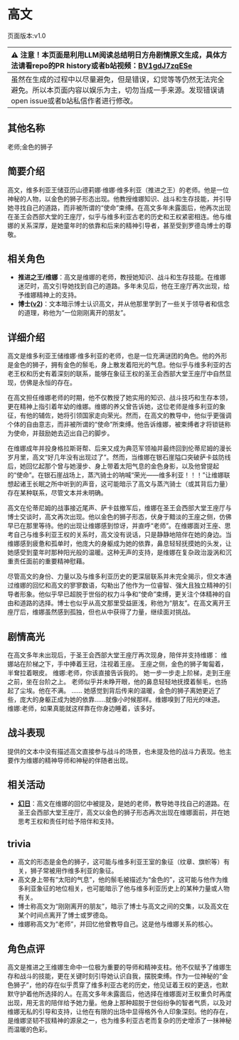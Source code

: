 # 高文
页面版本:v1.0
 

| :warning: 注意！本页面是利用LLM阅读总结明日方舟剧情原文生成，具体方法请看repo的PR history或者b站视频：[BV1gdJ7zqESe](https://www.bilibili.com/video/BV1gdJ7zqESe/)         |
|:----------------------------|
| 虽然在生成的过程中以尽量避免，但是错误，幻觉等等仍然无法完全避免。所以本页面内容以娱乐为主，切勿当成一手来源。发现错误请open issue或者b站私信作者进行修改。|



## 其他名称
老师;金色的狮子
## 简要介绍
高文，维多利亚王储亚历山德莉娜·维娜·维多利亚（推进之王）的老师。他是一位神秘的人物，以金色的狮子形态出现。他教授维娜知识、战斗和生存技能，并引导她寻找自己的道路，而非被所谓的“使命”束缚。在高文多年未露面后，他再次出现在圣王会西部大堂的王座厅，似乎与维多利亚古老的历史和王权紧密相连。他与维娜的关系深厚，是她童年时的依靠和后来的精神引导者，甚至受到罗德岛博士的尊敬。
## 相关角色
-   **推进之王/维娜**：高文是维娜的老师，教授她知识、战斗和生存技能。在维娜迷茫时，高文引导她找到自己的道路。多年未见后，他在王座厅再次出现，给予维娜精神上的支持。
-   **博士([v2](../char_v3/extended_char_bo_shi.md))**：文本暗示博士认识高文，并从他那里学到了一些关于领导者和信念的道理，称他为“一位刚刚离开的朋友”。
## 详细介绍
高文是维多利亚王储维娜·维多利亚的老师，也是一位充满谜团的角色。他的外形是金色的狮子，拥有金色的鬃毛，身上散发着阳光的气息。他似乎与维多利亚的古老王权和历史有着深刻的联系，能够在象征王权的圣王会西部大堂王座厅中自然显现，仿佛是永恒的存在。

在高文担任维娜老师的时期，他不仅教授了她实用的知识、战斗技巧和生存本领，更在精神上指引着年幼的维娜。维娜的养父曾告诉她，这位老师是维多利亚的象征，有他的辅佐，她将引领国家走向荣光。然而，在高文的教导中，他似乎更强调个体的自由意志，而非被所谓的“使命”所束缚。他告诉维娜，被束缚者才将锁链称为使命，并鼓励她去迈出自己的脚步。

在维娜成年并投身格拉斯哥帮、后来又成为典范军领袖并最终回到伦蒂尼姆的漫长岁月里，高文“好几年没有出现过了”。然而，当维娜在银石崖隘口突破萨卡兹防线后，她回忆起那个曾与她漫步、身上带着太阳气息的金色身影，以及他曾提起的“使命”。在银石崖战场上，蒸汽骑士的呐喊“荣光——维多利亚！！！”让维娜联想起诸王长眠之所中听到的声音，这可能暗示了高文与蒸汽骑士（或其背后力量）存在某种联系，尽管文本并未明确。

高文在伦蒂尼姆的战事接近尾声、萨卡兹撤军后，维娜在圣王会西部大堂王座厅与博士交谈时，高文再次出现。他以金色的狮子形态，伏身于黯淡的王座之侧，仿佛早已在那里等待。他的出现让维娜感到惊讶，并直呼“老师”。在维娜面对王座、思考自己与维多利亚王权的关系时，高文没有说话，只是静静地陪伴在她的身边。当维娜感到疲惫和孤单时，他庞大的身躯成为她的依靠，鼻息轻轻抚摸她的头发，让她感受到童年时那种阳光般的温暖。这种无声的支持，是维娜在复杂政治漩涡和沉重责任面前的重要精神慰藉。

尽管高文的身份、力量以及与维多利亚历史的更深层联系并未完全揭示，但文本通过维娜的回忆和高文的寥寥数语，勾勒出了他作为一位睿智、强大且独立精神的引导者形象。他似乎早已超脱于世俗的权力斗争和“使命”束缚，更关注个体精神的自由和道路的选择。博士也似乎从高文那里受益匪浅，称他为“朋友”。在高文离开王座厅后，维娜虽然感到孤独，但也从中获得了力量，继续面对挑战。
## 剧情高光
在高文多年未出现后，于圣王会西部大堂王座厅再次现身，陪伴并支持维娜：
维娜站在阶梯之下，手中捧着王冠，注视着王座。
王座之侧，金色的狮子匍匐着，半耷拉着眼皮。
维娜:老师，你该直接告诉我的。
她一步一步走上阶梯，走到王座之前，坐在台阶之上。
老师似乎并未睁开眼，他的鼻息轻轻地抚摸着鬃毛，也扬起了尘埃。他在不满。
......
她感觉到背后传来的温暖，金色的狮子离她更近了些，庞大的身躯正成为她的依靠......就像小时候那样。维娜嗅到了阳光的味道。
维娜:老师，如果真能就这样靠在你身边睡着，该多好。
## 战斗表现
提供的文本中没有描述高文直接参与战斗的场景，也未提及他的战斗力表现。他主要作为维娜的精神导师和神秘的伴随者出现。
## 相关活动
-   **[幻日](../stories/story_siege_set_1.md)**：高文在维娜的回忆中被提及，是她的老师，教导她寻找自己的道路。在圣王会西部大堂王座厅，高文以金色的狮子形态再次出现在维娜面前，并在她思考王权和责任时给予陪伴和支持。
## trivia
-   高文的形态是金色的狮子，这可能与维多利亚王室的象征（纹章、旗帜等）有关，狮子常被用作维多利亚的象征。
-   高文身上带有“太阳的气息”，他的鬃毛被描述为“金色的”，这可能与他作为维多利亚象征的地位相关，也可能暗示了他与维多利亚历史上的某种力量或人物有关。
-   博士称高文为“刚刚离开的朋友”，暗示了博士与高文之间的交集，以及高文在某个时间点离开了博士或罗德岛。
-   维娜称高文为“老师”，并回忆他曾教导自己。这是他与维娜关系的核心。
## 角色点评
高文是推进之王维娜生命中一位极为重要的导师和精神支柱。他不仅赋予了维娜生存和战斗的技能，更在关键时刻引导她认识自我，摆脱束缚。作为一位神秘的“金色狮子”，他的存在似乎贯穿了维多利亚古老的历史，他见证着王权的更迭，也默默守护着他所选择的人。在高文多年未露面后，他选择在维娜面对王权重负时再度出现，用无言的陪伴给予她力量。他身上那种超脱于世俗纷争的智者气质，以及对维娜无私的引导和支持，让他在有限的出场中显得格外令人印象深刻。他的存在，是维娜坚韧不拔精神的源泉之一，也为维多利亚古老而复杂的历史增添了一抹神秘而温暖的色彩。